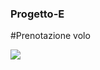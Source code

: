 ### Progetto-E
#Prenotazione volo

![](https://github.com/claudio-unipv/Progetto-E/blob/master/docs/logo2.jpg)
